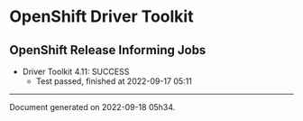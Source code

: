 
OpenShift Driver Toolkit
========================

OpenShift Release Informing Jobs
--------------------------------



* Driver Toolkit 4.11: SUCCESS
  - Test passed, finished at 2022-09-17 05:11






---
Document generated on 2022-09-18 05h34.
